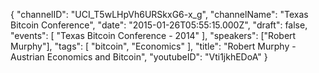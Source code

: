 {
    "channelID": "UCI_T5wLHpVh6URSkxG6-x_g",
    "channelName": "Texas Bitcoin Conference",
    "date": "2015-01-26T05:55:15.000Z",
    "draft": false,
    "events": [
        "Texas Bitcoin Conference - 2014"
    ],
    "speakers": ["Robert Murphy"],
    "tags": [
        "bitcoin",
        "Economics"
    ],
    "title": "Robert Murphy - Austrian Economics and Bitcoin",
    "youtubeID": "Vti1jkhEDoA"
}

